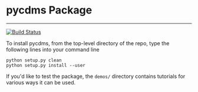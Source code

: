 # pycdms Package
-------

[![Build Status](https://travis-ci.com/berkeleycdms/python_analysis_dev_tools.svg?branch=master)](https://travis-ci.com/berkeleycdms/python_analysis_dev_tools)

To install pycdms, from the top-level directory of the repo, type the following lines into your command line

`python setup.py clean`  
`python setup.py install --user`
    
If you'd like to test the package, the `demos/` directory contains tutorials for various ways it can be used.
